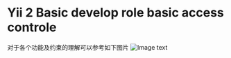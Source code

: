 Yii 2 Basic develop role basic access controle
============================
对于各个功能及约束的理解可以参考如下图片
![Image text](https://raw.github.com/BiggerHeader/repositpry/master/rbac/web/img/access_control.jpg)


